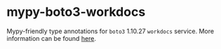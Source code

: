 # mypy-boto3-workdocs

Mypy-friendly type annotations for `boto3` 1.10.27 `workdocs` service.
More information can be found [here](https://github.com/vemel/mypy_boto3).
